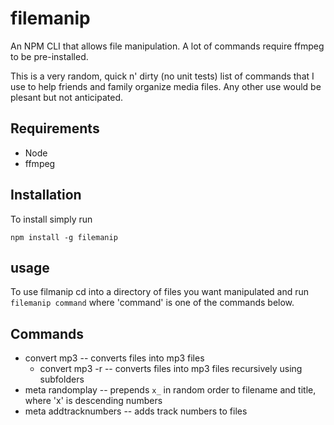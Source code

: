 # filemanip
An NPM CLI that allows file manipulation. A lot of commands require ffmpeg to be pre-installed.

This is a very random, quick n' dirty (no unit tests) list of commands that I use to help friends and family organize media files. Any other use would be plesant but not anticipated.

## Requirements
* Node
* ffmpeg

## Installation
To install simply run

    npm install -g filemanip

## usage
To use filmanip cd into a directory of files you want manipulated and run ```filemanip command``` where 'command' is one of the commands below.

## Commands
* convert mp3          -- converts files into mp3 files
  * convert mp3 -r     -- converts files into mp3 files recursively using subfolders
* meta randomplay      -- prepends `x_` in random order to filename and title, where 'x' is descending numbers
* meta addtracknumbers -- adds track numbers to files